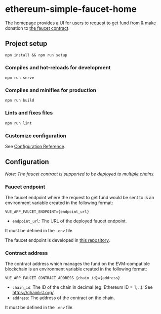 # ethereum-simple-faucet-home

The homepage provides a UI for users to request to get fund from & make donation to [the faucet contract](https://github.com/linhntaim/ethereum-simple-faucet-contract).

## Project setup
```
npm install && npm run setup
```

### Compiles and hot-reloads for development
```
npm run serve
```

### Compiles and minifies for production
```
npm run build
```

### Lints and fixes files
```
npm run lint
```

### Customize configuration
See [Configuration Reference](https://cli.vuejs.org/config/).

## Configuration

_Note: The faucet contract is supported to be deployed to multiple chains._

### Faucet endpoint

The faucet endpoint where the request to get fund would be sent to is an environment variable created in the following format:

```
VUE_APP_FAUCET_ENDPOINT={endpoint_url}
```

- `endpoint_url`: The URL of the deployed faucet endpoint.

It must be defined in the `.env` file.

The faucet endpoint is developed in [this repository](https://github.com/linhntaim/ethereum-simple-faucet-endpoint).

### Contract address

The contract address which manages the fund on the EVM-compatible blockchain is an environment variable created in the following format:

```
VUE_APP_FAUCET_CONTRACT_ADDRESS_{chain_id}={address}
```

- `chain_id`: The ID of the chain in decimal (eg. Ethereum ID = 1, ..). See https://chainlist.org/.
- `address`: The address of the contract on the chain.

It must be defined in the `.env` file.
